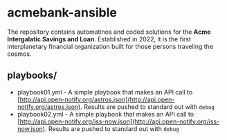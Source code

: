 # acmebank-ansible
The repository contains automatinos and coded solutions for the **Acme Intergalatic Savings and Loan**. Established in 2022, it is the first interplanetary financial organization built for those persons traveling the cosmos.

## playbooks/
- playbook01.yml - A simple playbook that makes an API call to [http://api.open-notify.org/astros.json](http://api.open-notify.org/astros.json). Results are pushed to standard out with `debug`
- playbook02.yml - A simple playbook that makes an API call to [http://api.open-notify.org/iss-now.json](http://api.open-notify.org/iss-now.json). Results are pushed to standard out with `debug`
